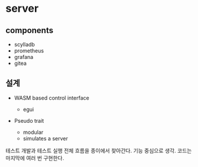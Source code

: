 # server

## components 

- scylladb 
- prometheus 
- grafana 
- gitea

## 설계 

- WASM based control interface 
  - egui 

- Pseudo trait 
  - modular
  - simulates a server 

테스트 개발과 테스트 실행 전체 흐름을 종이에서 찾아간다. 
기능 중심으로 생각. 코드는 마지막에 여러 번 구현한다. 


